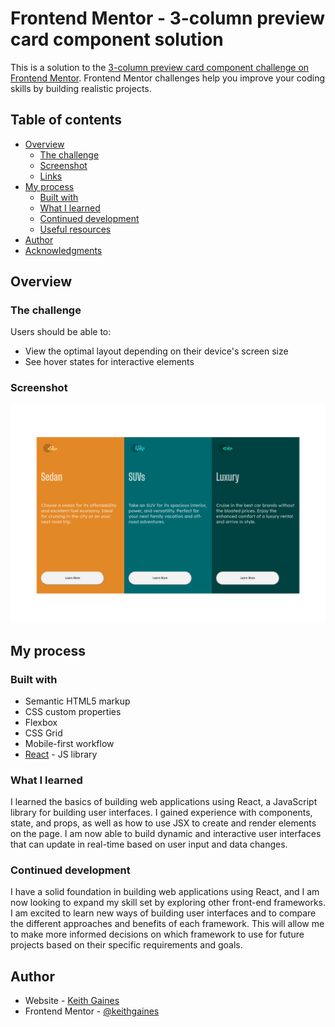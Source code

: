 # Frontend Mentor - 3-column preview card component solution

This is a solution to the [3-column preview card component challenge on Frontend Mentor](https://www.frontendmentor.io/challenges/3column-preview-card-component-pH92eAR2-). Frontend Mentor challenges help you improve your coding skills by building realistic projects. 

## Table of contents

- [Overview](#overview)
  - [The challenge](#the-challenge)
  - [Screenshot](#screenshot)
  - [Links](#links)
- [My process](#my-process)
  - [Built with](#built-with)
  - [What I learned](#what-i-learned)
  - [Continued development](#continued-development)
  - [Useful resources](#useful-resources)
- [Author](#author)
- [Acknowledgments](#acknowledgments)

## Overview

### The challenge

Users should be able to:

- View the optimal layout depending on their device's screen size
- See hover states for interactive elements

### Screenshot

![](./screenshot.png)


## My process

### Built with

- Semantic HTML5 markup
- CSS custom properties
- Flexbox
- CSS Grid
- Mobile-first workflow
- [React](https://reactjs.org/) - JS library


### What I learned

I learned the basics of building web applications using React, a JavaScript library for building user interfaces. I gained experience with components, state, and props, as well as how to use JSX to create and render elements on the page. I am now able to build dynamic and interactive user interfaces that can update in real-time based on user input and data changes.


### Continued development

I have a solid foundation in building web applications using React, and I am now looking to expand my skill set by exploring other front-end frameworks. I am excited to learn new ways of building user interfaces and to compare the different approaches and benefits of each framework. This will allow me to make more informed decisions on which framework to use for future projects based on their specific requirements and goals.

## Author

- Website - [Keith Gaines](https://keithgaines.github.io)
- Frontend Mentor - [@keithgaines](https://www.frontendmentor.io/profile/yourusername)
